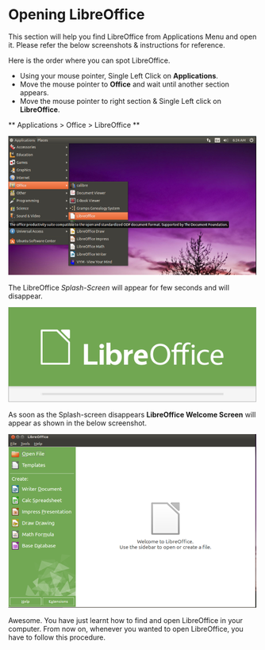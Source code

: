 # Opening LibreOffice

This section will help you find LibreOffice from Applications Menu and open it. Please refer the below screenshots & instructions for reference.

Here is the order where you can spot LibreOffice.

* Using your mouse pointer, Single Left Click on **Applications**.
* Move the mouse pointer to **Office** and wait until another section appears.
* Move the mouse pointer to right section & Single Left click on **LibreOffice**.

** Applications > Office > LibreOffice **

<img src="pictures/finding_libreoffice.png" width=500 height=280>


The LibreOffice *Splash-Screen* will appear for few seconds and will disappear.

<img src="pictures/libreoffice_splashscreen.png" width=500>

As soon as the Splash-screen disappears **LibreOffice Welcome Screen** will appear as shown in the below screenshot.

<img src="pictures/libreoffice_welcome.png" width=500 height=350>

Awesome. You have just learnt how to find and open LibreOffice in your computer. From now on, whenever you wanted to open LibreOffice, you have to follow this procedure.

